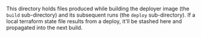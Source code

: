 This directory holds files produced while building the deployer image (the
`build` sub-directory) and its subsequent runs (the `deploy` sub-directory). If
a local terraform state file results from a deploy, it'll be stashed here and
propagated into the next build.
